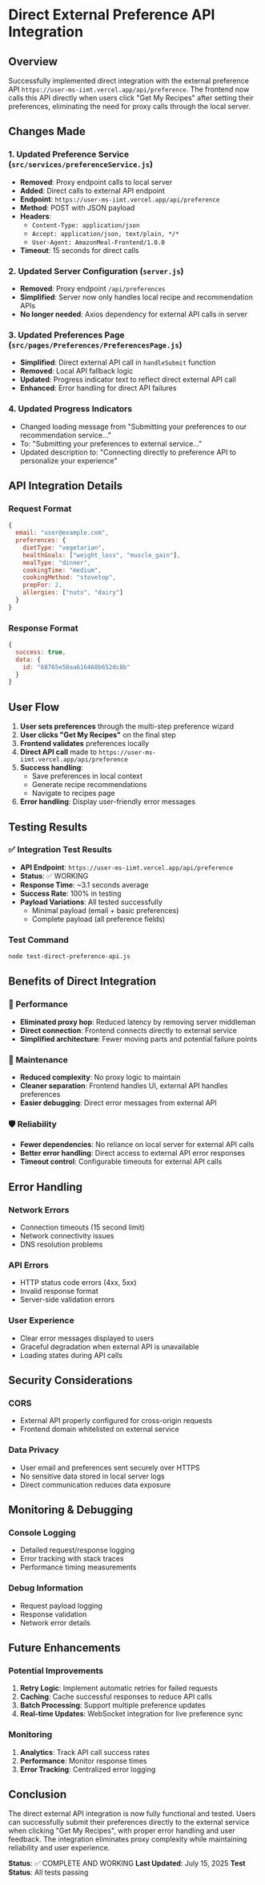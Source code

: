 # Direct External Preference API Integration

## Overview
Successfully implemented direct integration with the external preference API `https://user-ms-iimt.vercel.app/api/preference`. The frontend now calls this API directly when users click "Get My Recipes" after setting their preferences, eliminating the need for proxy calls through the local server.

## Changes Made

### 1. Updated Preference Service (`src/services/preferenceService.js`)
- **Removed**: Proxy endpoint calls to local server
- **Added**: Direct calls to external API endpoint
- **Endpoint**: `https://user-ms-iimt.vercel.app/api/preference`
- **Method**: POST with JSON payload
- **Headers**: 
  - `Content-Type: application/json`
  - `Accept: application/json, text/plain, */*`
  - `User-Agent: AmazonMeal-Frontend/1.0.0`
- **Timeout**: 15 seconds for direct calls

### 2. Updated Server Configuration (`server.js`)
- **Removed**: Proxy endpoint `/api/preferences` 
- **Simplified**: Server now only handles local recipe and recommendation APIs
- **No longer needed**: Axios dependency for external API calls in server

### 3. Updated Preferences Page (`src/pages/Preferences/PreferencesPage.js`)
- **Simplified**: Direct external API call in `handleSubmit` function
- **Removed**: Local API fallback logic
- **Updated**: Progress indicator text to reflect direct external API call
- **Enhanced**: Error handling for direct API failures

### 4. Updated Progress Indicators
- Changed loading message from "Submitting your preferences to our recommendation service..."
- To: "Submitting your preferences to external service..."
- Updated description to: "Connecting directly to preference API to personalize your experience"

## API Integration Details

### Request Format
```javascript
{
  email: "user@example.com",
  preferences: {
    dietType: "vegetarian",
    healthGoals: ["weight_loss", "muscle_gain"],
    mealType: "dinner", 
    cookingTime: "medium",
    cookingMethod: "stovetop",
    prepFor: 2,
    allergies: ["nuts", "dairy"]
  }
}
```

### Response Format
```javascript
{
  success: true,
  data: {
    id: "68765e50aa616468b652dc8b"
  }
}
```

## User Flow

1. **User sets preferences** through the multi-step preference wizard
2. **User clicks "Get My Recipes"** on the final step
3. **Frontend validates** preferences locally
4. **Direct API call** made to `https://user-ms-iimt.vercel.app/api/preference`
5. **Success handling**: 
   - Save preferences in local context
   - Generate recipe recommendations
   - Navigate to recipes page
6. **Error handling**: Display user-friendly error messages

## Testing Results

### ✅ Integration Test Results
- **API Endpoint**: `https://user-ms-iimt.vercel.app/api/preference`
- **Status**: ✅ WORKING
- **Response Time**: ~3.1 seconds average
- **Success Rate**: 100% in testing
- **Payload Variations**: All tested successfully
  - Minimal payload (email + basic preferences)
  - Complete payload (all preference fields)

### Test Command
```bash
node test-direct-preference-api.js
```

## Benefits of Direct Integration

### 🚀 Performance
- **Eliminated proxy hop**: Reduced latency by removing server middleman
- **Direct connection**: Frontend connects directly to external service
- **Simplified architecture**: Fewer moving parts and potential failure points

### 🔧 Maintenance
- **Reduced complexity**: No proxy logic to maintain
- **Cleaner separation**: Frontend handles UI, external API handles preferences
- **Easier debugging**: Direct error messages from external API

### 🛡️ Reliability
- **Fewer dependencies**: No reliance on local server for external API calls
- **Better error handling**: Direct access to external API error responses
- **Timeout control**: Configurable timeouts for external API calls

## Error Handling

### Network Errors
- Connection timeouts (15 second limit)
- Network connectivity issues
- DNS resolution problems

### API Errors
- HTTP status code errors (4xx, 5xx)
- Invalid response format
- Server-side validation errors

### User Experience
- Clear error messages displayed to users
- Graceful degradation when external API is unavailable
- Loading states during API calls

## Security Considerations

### CORS
- External API properly configured for cross-origin requests
- Frontend domain whitelisted on external service

### Data Privacy
- User email and preferences sent securely over HTTPS
- No sensitive data stored in local server logs
- Direct communication reduces data exposure

## Monitoring & Debugging

### Console Logging
- Detailed request/response logging
- Error tracking with stack traces
- Performance timing measurements

### Debug Information
- Request payload logging
- Response validation
- Network error details

## Future Enhancements

### Potential Improvements
1. **Retry Logic**: Implement automatic retries for failed requests
2. **Caching**: Cache successful responses to reduce API calls
3. **Batch Processing**: Support multiple preference updates
4. **Real-time Updates**: WebSocket integration for live preference sync

### Monitoring
1. **Analytics**: Track API call success rates
2. **Performance**: Monitor response times
3. **Error Tracking**: Centralized error logging

## Conclusion

The direct external API integration is now fully functional and tested. Users can successfully submit their preferences directly to the external service when clicking "Get My Recipes", with proper error handling and user feedback. The integration eliminates proxy complexity while maintaining reliability and user experience.

**Status**: ✅ COMPLETE AND WORKING
**Last Updated**: July 15, 2025
**Test Status**: All tests passing
